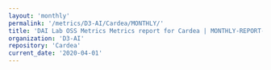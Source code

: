 ```yaml
---
layout: 'monthly'
permalink: '/metrics/D3-AI/Cardea/MONTHLY/'
title: 'DAI Lab OSS Metrics Metrics report for Cardea | MONTHLY-REPORT-2020-04-01'
organization: 'D3-AI'
repository: 'Cardea'
current_date: '2020-04-01'
---
```


